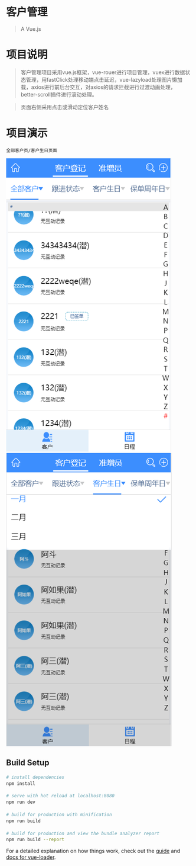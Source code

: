 # 客户管理

> A Vue.js

# 项目说明

> 客户管理项目采用vue.js框架，vue-rouer进行项目管理，vuex进行数据状态管理，用fastClick处理移动端点击延迟，vue-lazyload处理图片懒加载，axios进行前后台交互，对axios的请求拦截进行过渡动画处理，better-scroll插件进行滚动处理。

> 页面右侧采用点击或滑动定位客户姓名

# 项目演示

`全部客户页/客户生日页面`


![avatar](./video/全部客户页.png)
![avatar](./video/客户生日.png)

## Build Setup

``` bash
# install dependencies
npm install

# serve with hot reload at localhost:8080
npm run dev

# build for production with minification
npm run build

# build for production and view the bundle analyzer report
npm run build --report
```

For a detailed explanation on how things work, check out the [guide](http://vuejs-templates.github.io/webpack/) and [docs for vue-loader](http://vuejs.github.io/vue-loader).
